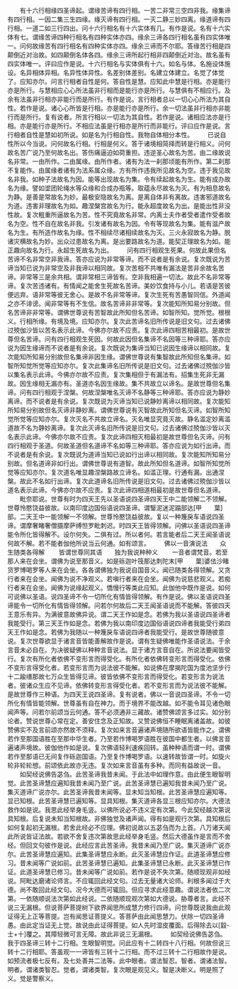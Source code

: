 <!-- { "loadSidebar": true } -->
　　有十六行相缘四圣谛起。谓缘苦谛有四行相。一苦二非常三空四非我。缘集谛有四行相。一因二集三生四缘。缘灭谛有四行相。一灭二静三妙四离。缘道谛有四行相。一道二如三行四出。问十六行相名有十六实体有几。有作是说。名有十六实体有七。谓缘苦谛四种行相名有四种实体亦四。缘余三谛各四行相名虽有四实体唯一。问何故缘苦有四行相名有四种实体亦四。缘余三谛而不尔耶。答缘苦行相是四颠倒近对治故。如四颠倒名体各四。缘余三谛所起行相非四颠倒近对治。故名虽有四实体唯一。评曰应作是说。十六行相名与实体俱有十六。如名与体。名施设体施设。名异相体异相。名异性体异性。名差别体差别。名建立体建立。名觉了体觉了。应知亦尔。问言行相者自性是何。答自性是慧。应知此中慧是行相。亦是能行亦是所行。与慧相应心心所法虽非行相而是能行亦是所行。与慧俱有不相应行。及余有法虽非行相亦非能行而是所行。有作是说。言行相者总以一切心心所法为其自性。若作是说。诸心心所皆是行相。亦是能行亦是所行。余一切法虽非行相亦非能行而是所行。复有说者。所言行相以一切法为其自性。若作是说。诸相应法亦是行相。亦是能行亦是所行。不相应法虽是行相亦是所行而非能行。评曰应作是说。言行相者自性是慧如初所说。如是名为行相自性。我物自体相分本性。
　　已说自性所以今当说。问何故名行相。行相是何义。答于诸境相简择而转是行相义。问何故名苦广说乃至何故名出。答伤痛逼迫如荷重担。违逆圣心故名为苦。由二缘故说名非常。一由所作。二由属缘。由所作者。诸有为法一刹那顷能有所作。第二刹那不复能作。由属缘者诸有为法系属众缘。方有所作违我所见故名为空。违于我见故名非我。如种子法故名为因。能等出现故名为集。令有续起故名为生。能有成办故名为缘。譬如埿团轮绳水等众缘和合成办瓶等。取蕴永尽故名为灭。有为相息故名为静。是善是常故名为妙。最极安隐故名为离。是离自体非有离故。违害邪道故名为道。违害非理故名为如。趣涅槃宫故名为行。能永超度故名为出。是能出性非没性故。复次粗重所逼故名为苦。性不究竟故名非常。内离士夫作者受者遣作受者故名为空。性不自在故名非我。引发诸有故名为因。令有等现故名为集。能有滋产故名为生。有所造作故名为缘。性不相续尽诸相续故名为灭。三火永寂故名为静。脱诸灾横故名为妙。出众过患故名为离。是出要路故名为道。能契正理故名为如。能正趣向故名为行。永超生死故名为出。
　　问有四行相观生死果。何故此果但名苦谛不名非常空非我谛。答亦应说为非常等谛。而不说者是有余说。复次既说为苦谛当知已说为非常空及非我谛以相同故。复次苦相不共唯有漏法是苦非余故名苦谛。非常等三是余共相。谓非常相三谛皆有。空非我相遍一切法。故此不名非常等谛。复次苦违诸有。有情闻之能舍生死故名苦谛。美妙饮食持与小儿。若语是苦彼便远弃。语非常等彼无舍心。是故不名非常等谛。复次生死有苦愚智同信。外道闻之亦不诽谤。闻非常等有不生信。故名苦谛非非常等。复次能知所知易分别故。但名苦谛非非常等。谓佛世尊说有苦智故此所知但名苦谛。如智所知。觉所觉。根根义。行相所缘。有境及境。应知亦尔。复次此苦谛名旧所传说是旧文句。过去诸佛过殑伽沙皆以苦名表示此谛。今佛亦尔故不应责。复次此谛四相苦相最初。是故世尊但名苦谛。问有四行相观生死因。何故此因但名集谛不名因等三种谛耶。答亦应说为因生缘谛而不说者是有余说。复次既说为集谛当知已说因生缘谛以相同故。复次能知所知易分别故但名集谛非因生缘。谓佛世尊说有集智故此所知但名集谛。如智所知觉所觉等应知亦尔。复次此集谛名旧所传说是旧文句。过去诸佛过殑伽沙皆以集名表示此谛。今佛亦尔故不应责。复次集相但于有漏法有。招集生死非无漏故。因生缘相无漏亦有。圣道亦名因生缘故。集不共故立以谛名。是故世尊但名集谛。问有四行相观于涅槃。何故涅槃唯名灭谛不名静等三种谛耶。答亦应说为静妙离谛。而不说者是有余说。复次既说为灭谛当知已说静妙离谛以相同故。复次能知所知易分别故但名灭谛非静妙离。谓佛世尊说有灭智故此所知但名灭谛。如智所知觉所觉等应知亦尔。复次灭名不共故立谛名。灭名唯显究竟灭故。静名滥定妙离滥道故不名为静妙离谛。复次此灭谛名旧所传说是旧文句。过去诸佛过殑伽沙皆以灭名表示此谛。今佛亦尔故不应责。复次此谛四相灭相最初是故世尊但名灭谛。问有四行相观于圣道。何故圣道但名道谛不名如等三种谛耶。答亦应说为如行出谛。而不说者是有余说。复次既说为道谛当知已说如行出谛以相同故。复次能知所知易分别故。但名道谛非如行出。谓佛世尊说有道智。故此所知但名道谛。如智所知觉所觉等应知亦尔。复次道名唯显趣涅槃路故立谛名。如滥正理。行通有漏。出通涅槃。故此不名如行出谛。复次此道谛名旧所传说是旧文句。过去诸佛过殑伽沙皆以道名表示此谛。今佛亦尔故不应责。复次此谛四相道相最初是故世尊但名道谛。
　　毗奈耶说。世尊有时为四天王先以圣语说四圣谛四天王中二能领解二不领解。世尊怜愍饶益彼故。以南印度边国俗语说四圣谛。谓瑿泥迷泥蹋部达[甲　　葉]部。二天王中一能领解一不领解。世尊怜愍饶益彼故。复以一种篾戾车语说四圣谛。谓摩奢睹奢僧摄摩萨缚怛罗毗刺迟。时四天王皆得领解。问佛以圣语说四圣谛能令所化皆得解不。设尔何失。二俱有过。所以者何。若言能者后二天王闻圣语说何故不解。若不能者伽他所说当云何通。如有颂言。
　　佛以一音演说法　　众生随类各得解
　　皆谓世尊同其语　　独为我说种种义
　　一音者谓梵音。若至那人来在会坐。谓佛为说至那音义。如是砾迦叶筏那达刺陀末[甲　　葉]婆佉沙睹货罗博喝罗等人来在会坐。各各谓佛独为我说自国音义。闻已随类各得领解。又贪行者来在会坐。闻佛为说不净观义。若嗔行者来在会坐。闻佛为说慈悲观义。若痴行者来在会坐。闻佛为说缘起观义。憍慢行等类此应知。此伽他中既作是说。如何可说佛以圣语。说四圣谛不令一切所化有情皆得领解。有作是说。佛以圣语说四圣谛能令一切所化有情皆得领解。问若尔何故后二天王闻圣语说而不能解。答彼四天王意乐有异。为满彼意故佛异说。谓二天王作如是念。若佛为我以圣语说四圣谛者我能受行。第三天王作如是念。若佛为我以南印度边国俗语说四谛者我能受行弟四天王作如是念。若佛为我随以一种篾戾车语说四谛者我能受行。是故世尊随彼意说。复次世尊欲显于诸言音皆能善解故作是说。谓有生疑佛唯能作圣语说法。于余言音未必自在。为决彼疑佛以种种言音说法。显于诸方言音自在。所说法要闻皆受行。复次有所化者依佛不变形言而得受化。有所化者依佛转变形言而得受化。依佛不变形言得受化者。若变形言而为说法彼不能解。如说佛在摩揭陀国为度池坚步行十二踰缮那故七万众生皆得见谛。彼皆依佛不变形言而得受化。若变形言为说法者。彼诸众生应不见谛。依佛转变形言得受化者。若不变形言而为说法彼不能解。是故世尊作三种语。为四天王说四圣谛。复有说者。佛以一音说四圣谛。不令一切所化有情皆能领解。世尊虽有自在神力。而于境界不能改越。如不能令耳见诸色眼闻声等。问若尔前颂当云何通。答不必须通非三藏故。诸赞佛颂言多过实。如分别论者。赞说世尊心常在定。善安住念及正知故。又赞说佛恒不睡眠离诸盖故。如彼赞佛实不及言前颂亦然故不须释。复次如来言音遍诸声境随所欲语皆能作之。谓佛若作至那国语胜在至那中华生者。乃至若作博喝罗语胜在彼国中都生者。以佛言音遍诸声境故。彼伽他作如是说。复次佛语轻利速疾回转。虽种种语而谓一时。谓佛若作至那语已无间复作砾迦国语。乃至复作博喝罗语。以速转故皆谓一时。如旋火轮非轮轮想。前颂依此故亦无违。复次如来言音虽有多种。而同有益故说一音。
　　如契经说佛告苾刍。此苦圣谛我昔未闻。于此法中如理作意。由此便生眼智明觉。此苦圣谛慧应遍知我昔未闻乃至广说。此苦圣谛慧已遍知我昔未闻乃至广说。集灭道谛广说亦尔。此苦圣谛我昔未闻等。显未知当知根。此苦圣谛慧应遍知等。显已知根。此苦圣谛慧已遍知等。显具知根。集灭道谛各显三根应知亦尔。大德法救作如是说。我思此经举身毛竖。以佛所说必不违义定有次第。今此契经越次第说具知根。后复说未知当知根故。非佛独觉及诸声闻。得有如是观行次第。具知根后如何复起初无漏根。若舍此经必不应理。佛初说故以五苾刍而为上首。八万诸天闻此所说皆证法故。若欲不舍复违次第故思此经举身毛竖。然后大德虽作是言而不舍经。但回文句彼作是说。此经应言此苦圣谛。我昔未闻乃至广说。集灭道谛广说亦尔。此苦圣谛慧应遍知。此集圣谛慧应永断。此灭圣谛慧应作证。此道圣谛慧应修习。昔未闻等广说如前。此苦圣谛慧已遍知。此集圣谛慧已永断。此灭圣谛慧已作证。此道圣谛慧已修习。昔未闻等广说如前。若作是说不失次第。随顺现观非如经说。阿毗达磨诸论师言。不应辄回此经文句。过去无量诸大论师。利根多闻过于大德。尚不敢回此经文句。况今大德而可辄回。但应寻求此经意趣。谓说法者依二次第。一依随顺说法次第如此经说。二依随顺现观次第如大德说。胁尊者言。此经不说三无漏根。但说菩萨菩提树下欲界闻思所成慧力修行四谛。问世尊既说我由此观证得无上正等菩提。岂有闻思证菩提义。答菩萨由此闻思慧力。伏除一切四圣谛愚。由此定当证无上觉。故说由此证得菩提。如人先时湿皮覆面。后得除去以[縠-士+十]覆之。其障轻微可言无障。故此非说三无漏根。
　　如契经说佛告苾刍。我于四圣谛三转十二行相。生眼智明觉。问此应有十二转四十八行相。何故但说三转十二行相耶。答虽观一一谛皆有三转十二行相。而不过三转十二行相故作是说。如预流者极七反有。及七处善并二法等。此中眼者。谓法智忍。智者。谓诸法智。明者。谓诸类智忍。觉者。谓诸类智。复次眼是观见义。智是决断义。明是照了义。觉是警察义。
